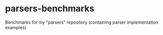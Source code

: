 # parsers-benchmarks
Benchmarks for my "parsers" repository (containing parser implementation examples)
